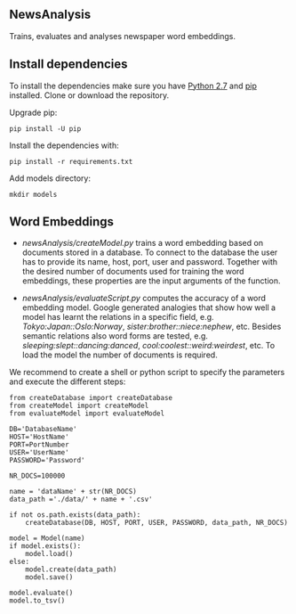 ## NewsAnalysis

Trains, evaluates and analyses newspaper word embeddings.

## Install dependencies
To install the dependencies make sure you have [Python 2.7](https://www.python.org/download/releases/2.7/) and [pip](https://pip.pypa.io/en/stable/) installed. Clone or download the repository.

Upgrade pip:
```
pip install -U pip
```

Install the dependencies with:
```
pip install -r requirements.txt
```
Add models directory:
```
mkdir models
```

## Word Embeddings

- *newsAnalysis/createModel.py* trains a word embedding based on documents stored in a database. To connect to the database the user has to provide its name, host, port, user and password. Together with the desired number of documents used for training the word embeddings, these properties are the input arguments of the function.

- *newsAnalysis/evaluateScript.py* computes the accuracy of a word embedding model. Google generated analogies that show how well a model has learnt the relations in a specific field, e.g. *Tokyo:Japan::Oslo:Norway*, *sister:brother::niece:nephew*, etc. Besides semantic relations also word forms are tested, e.g. *sleeping:slept::dancing:danced*, *cool:coolest::weird:weirdest*, etc.
To load the model the number of documents is required.

We recommend to create a shell or python script to specify the parameters and execute the different steps:

```
from createDatabase import createDatabase
from createModel import createModel
from evaluateModel import evaluateModel

DB='DatabaseName'
HOST='HostName'
PORT=PortNumber
USER='UserName'
PASSWORD='Password'

NR_DOCS=100000

name = 'dataName' + str(NR_DOCS)
data_path ='./data/' + name + '.csv'

if not os.path.exists(data_path):
    createDatabase(DB, HOST, PORT, USER, PASSWORD, data_path, NR_DOCS)

model = Model(name)
if model.exists():
    model.load()
else:
    model.create(data_path)
    model.save()

model.evaluate()
model.to_tsv()
```

